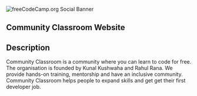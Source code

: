 ![freeCodeCamp.org Social Banner](https://commclassroom.org/assets/img/logo2.jpg)

## Community Classroom Website 
## Description
Community Classroom is a community where you can learn to code for free. The organisation is founded by Kunal Kushwaha and Rahul Rana. We provide hands-on training, mentorship and have an inclusive community.
Community Classroom helps people to expand skills and get get their first developer job.

